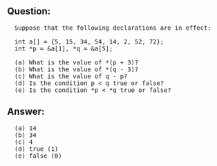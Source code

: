 ## Question:
<pre>
  Suppose that the following declarations are in effect:

  int a[] = {5, 15, 34, 54, 14, 2, 52, 72};
  int *p = &a[1], *q = &a[5];

  (a) What is the value of *(p + 3)?
  (b) What is the value of *(q - 3)?
  (c) What is the value of q - p?
  (d) Is the condition p < q true or false?
  (e) Is the condition *p < *q true or false?
</pre>

## Answer:
<pre>
  (a) 14
  (b) 34
  (c) 4
  (d) true (1)
  (e) false (0)
</pre>
